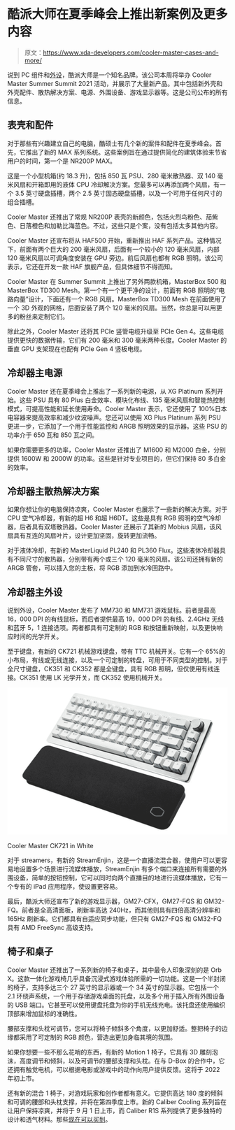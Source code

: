 # 酷派大师在夏季峰会上推出新案例及更多内容

> 原文：<https://www.xda-developers.com/cooler-master-cases-and-more/>

说到 PC 组件和[外设](https://www.xda-developers.com/cooler-master-nachocustomz-mm720-limited-edition-mice/)，酷派大师是一个知名品牌。该公司本周将举办 Cooler Master Summer Summit 2021 活动，并展示了大量新产品。其中包括新外壳和外壳配件、散热解决方案、电源、外围设备、游戏显示器等。这是公司公布的所有信息。

## 表壳和配件

对于那些有兴趣建立自己的电脑，酷硕士有几个新的案件和配件在夏季峰会。首先，它推出了新的 MAX 系列系统。这些案例旨在通过提供简化的建筑体验来节省用户的时间，第一个是 NR200P MAX。

这是一个小型机箱(约 18.3 升)，包括 850 瓦 PSU、280 毫米散热器、双 140 毫米风扇和开箱即用的液体 CPU 冷却解决方案。您最多可以再添加两个风扇，有一个 3.5 英寸硬盘插槽，两个 2.5 英寸固态硬盘插槽，以及一个可用于任何尺寸的组合插槽。

Cooler Master 还推出了常规 NR200P 表壳的新颜色，包括火烈鸟粉色、茄紫色、日落橙色和加勒比海蓝色。不过，这些只是个案，没有包括太多其他内容。

Cooler Master 还宣布将从 HAF500 开始，重新推出 HAF 系列产品。这种情况下，前面有两个巨大的 200 毫米风扇，后面有一个较小的 120 毫米风扇，内部 120 毫米风扇以可调角度安装在 GPU 旁边。前后风扇也都有 RGB 照明。该公司表示，它还在开发一款 HAF 旗舰产品，但具体细节不得而知。

Cooler Master 在 Summer Summit 上推出了另外两款机箱，MasterBox 500 和 MasterBox TD300 Mesh。第一个有一个更干净的设计，前面有 RGB 照明的“电路向量”设计，下面还有一个 RGB 风扇。MasterBox TD300 Mesh 在前面使用了一个 3D 外观的网格，后面安装了两个 120 毫米的风扇。当然，你总是可以用更多的粉丝来定制它们。

除此之外，Cooler Master 还将其 PCIe 竖管电缆升级至 PCIe Gen 4。这些电缆提供更快的数据传输，它们有 200 毫米和 300 毫米两种长度。Cooler Master 的垂直 GPU 支架现在也配有 PCIe Gen 4 竖板电缆。

## 冷却器主电源

Cooler Master 还在夏季峰会上推出了一系列新的电源，从 XG Platinum 系列开始。这些 PSU 具有 80 Plus 白金效率、模块化布线、135 毫米风扇和智能热控制模式，可提高性能和延长使用寿命。Cooler Master 表示，它还使用了 100%日本电容器来提高效率和减少纹波噪声。您还可以使用 XG Plus Platinum 系列 PSU 更进一步，它添加了一个用于性能监控和 ARGB 照明效果的显示器。这些 PSU 的功率介于 650 瓦和 850 瓦之间。

如果你需要更多的功率，Cooler Master 还推出了 M1600 和 M2000 白金，分别提供 1600W 和 2000W 的功率。这些是针对专业项目的，但它们保持 80 多白金的效率。

## 冷却器主散热解决方案

如果你想让你的电脑保持凉爽，Cooler Master 也展示了一些新的解决方案。对于 CPU 空气冷却器，有新的超 H6 和超 H6DT。这些是具有 RGB 照明的空气冷却器，后者具有双塔散热器。Cooler Master 还展示了其新的 Mobius 风扇，该风扇具有互连的风扇叶片，设计更加坚固，旋转更加流畅。

对于液体冷却，有新的 MasterLiquid PL240 和 PL360 Flux。这些液体冷却器具有不同尺寸的散热器，分别带有两个或三个 120 毫米的风扇。该公司还拥有新的 ARGB 管套，可以插入您的主板，将 RGB 添加到水冷回路中。

## 冷却器主外设

说到外设，Cooler Master 发布了 MM730 和 MM731 游戏鼠标。前者是最高 16，000 DPI 的有线鼠标，而后者提供最高 19，000 DPI 的有线、2.4GHz 无线和蓝牙 5，1 连接选项。两者都具有可定制的 RGB 和按钮重新映射，以及更快响应时间的光学开关。

至于键盘，有新的 CK721 机械游戏键盘，带有 TTC 机械开关。它有一个 65%的小布局，有线或无线连接，以及一个可定制的转盘，可用于不同类型的控制。对于全尺寸键盘，CK351 和 CK352 都是全键盘，具有 RGB 照明，但仅使用有线连接。CK351 使用 LK 光学开关，而 CK352 使用机械开关。

 <picture>![CK721 in White](img/d253cac993f3a4a97cc97199789dfd5c.png)</picture> 

Cooler Master CK721 in White

对于 streamers，有新的 StreamEnjin，这是一个直播流混合器，使用户可以更容易地设置多个场景进行流媒体播放，StreamEnjin 有多个端口来连接所有需要的外围设备，简单的按钮控制，它可以同时向两个直播目的地进行流媒体播放，它有一个专有的 iPad 应用程序，使设置更容易。

最后，酷派大师还宣布了新的游戏显示器，GM27-CFX，GM27-FQS 和 GM32-FQ。前者是全高清面板，刷新率高达 240Hz，而其他则具有四倍高清分辨率和 165Hz 刷新率。它们都具有自适应同步功能，但只有 GM27-FQS 和 GM32-FQ 具有 AMD FreeSync 高级支持。

## 椅子和桌子

Cooler Master 还推出了一系列新的椅子和桌子，其中最令人印象深刻的是 Orb X。这款一体化游戏椅几乎具备沉浸式游戏体验所需的一切功能。这是一个半封闭的椅子，支持多达三个 27 英寸的显示器或一个 34 英寸的显示器。它包括一个 2.1 环绕声系统，一个用于存储游戏桌面的托盘，以及多个用于插入所有外围设备的 USB 端口。它甚至可以使用键盘托盘为你的手机无线充电。该托盘还使用编织顶部来增加鼠标的准确性。

腰部支撑和头枕可调节，您可以将椅子倾斜多个角度，以更加舒适。整把椅子的边缘都采用了可定制的 RGB 颜色，营造出更加身临其境的氛围。

如果你想要一些不那么花哨的东西，有新的 Motion 1 椅子，它具有 3D 雕刻泡沫，高度调节和倾斜，以及可调节的腰部支撑和头枕。在与 D-Box 的合作中，它还拥有触觉电机，可以根据电影或游戏中的动作向用户提供反馈。这将于 2022 年初上市。

还有新的混合 1 椅子，对游戏玩家和创作者都有意义。它提供高达 180 度的倾斜和可调的腰部和头枕支撑，并将在第四季度上市。新的 Caliber Cooling 系列旨在让用户保持凉爽，并将于 9 月 1 日上市，而 Caliber R1S 系列提供了更多独特的设计和透气材料。那些[现在可以买到](https://www.coolermaster.com/catalog/setup/chairs/caliber-r1s-camo/)。